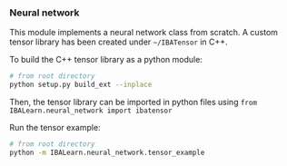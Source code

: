 ### Neural network

This module implements a neural network class from scratch. A custom tensor library has been created under `~/IBATensor` in C++.

To build the C++ tensor library as a python module:
```bash
# from root directory
python setup.py build_ext --inplace

```

Then, the tensor library can be imported in python files using `from IBALearn.neural_network import ibatensor`

Run the tensor example:
```bash
# from root directory
python -m IBALearn.neural_network.tensor_example
```